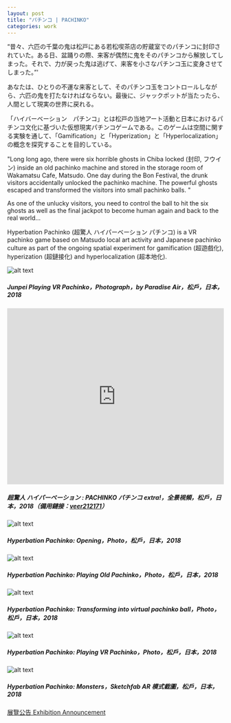 ```yaml
---
layout: post
title: "パチンコ | PACHINKO"
categories: work
---
```


“昔々、六匹の千葉の鬼は松戸にある若松喫茶店の貯蔵室でのパチンコに封印されていた。ある日、盆踊りの際、来客が偶然に鬼をそのパチンコから解放してしまった。それで、力が戻った鬼は逃げて、来客を小さなパチンコ玉に変身させてしまった。”'

あなたは、ひとりの不運な来客として、そのパチンコ玉をコントロールしながら、六匹の鬼を打たなければならない。最後に、ジャックポットが当たったら、人間として現実の世界に戻れる。

「ハイバーベーション　パチンコ」とは松戸の当地アート活動と日本におけるパチンコ文化に基づいた仮想現実パチンコゲームである。このゲームは空間に関する実験を通して、「Gamification」と「Hyperization」と「Hyperlocalization」の概念を探究することを目的している。

"Long long ago, there were six horrible ghosts in Chiba locked (封印, フウイン) inside an old pachinko machine and stored in the storage room of Wakamatsu Cafe, Matsudo. One day during the Bon Festival, the drunk visitors accidentally unlocked the pachinko machine. The powerful ghosts escaped and transformed the visitors into small pachinko balls. "

As one of the unlucky visitors, you need to control the ball to hit the six ghosts as well as the final jackpot to become human again and back to the real world…

Hyperbation Pachinko (超驚人 ハイパーベーション パチンコ) is a VR pachinko game based on Matsudo local art activity and Japanese pachinko culture as part of the ongoing spatial experiment for gamification (超遊戲化), hyperization (超鏈接化) and hyperlocalization (超本地化).

![alt text](/assets/pachinko/12.jpg "Junpei Playing VR Pachinko，Photograph，by Paradise Air，松戶，日本，2018")
##### _Junpei Playing VR Pachinko，Photograph，by Paradise Air，松戶，日本，2018_

<iframe width="100%" height="410" src="https://www.youtube.com/embed/ThDUZLtEDAs?rel=0&amp;controls=0&amp;showinfo=0" frameborder="0" allow="autoplay; encrypted-media" allowfullscreen=""></iframe>

##### _超驚人 ハイパーベーション : PACHINKO パチンコ extra!，全景視頻，松戶，日本，2018（備用鏈接：[veer212171](https://veervr.tv/videos/212171)）_

![alt text](/assets/pachinko/3.jpg "Junpei Playing VR Pachinko，Photograph，by Paradise Air，松戶，日本，2018")
##### _Hyperbation Pachinko: Opening，Photo，松戶，日本，2018_

![alt text](/assets/pachinko/6.jpg "Junpei Playing VR Pachinko，Photograph，by Paradise Air，松戶，日本，2018")
##### _Hyperbation Pachinko: Playing Old Pachinko，Photo，松戶，日本，2018_

![alt text](/assets/pachinko/7.jpg "Junpei Playing VR Pachinko，Photograph，by Paradise Air，松戶，日本，2018")
##### _Hyperbation Pachinko: Transforming into virtual pachinko ball，Photo，松戶，日本，2018_

![alt text](/assets/pachinko/8.jpg "Junpei Playing VR Pachinko，Photograph，by Paradise Air，松戶，日本，2018")
##### _Hyperbation Pachinko: Playing VR Pachinko，Photo，松戶，日本，2018_

![alt text](/assets/pachinko/10.jpg "Junpei Playing VR Pachinko，Photograph，by Paradise Air，松戶，日本，2018")
##### _Hyperbation Pachinko: Monsters，Sketchfab AR 模式截圖，松戶，日本，2018_

[展覽公告 Exhibition Announcement](http://paradiseair.info/news/2018/08/24/8514)